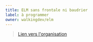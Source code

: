 ```yaml
---
title: ELM sans frontale ni baudrier
label: à programmer 
owner: walkingdev/elm
---
```


> [Lien vers l'organisation](http://github.com/walkingdev)
